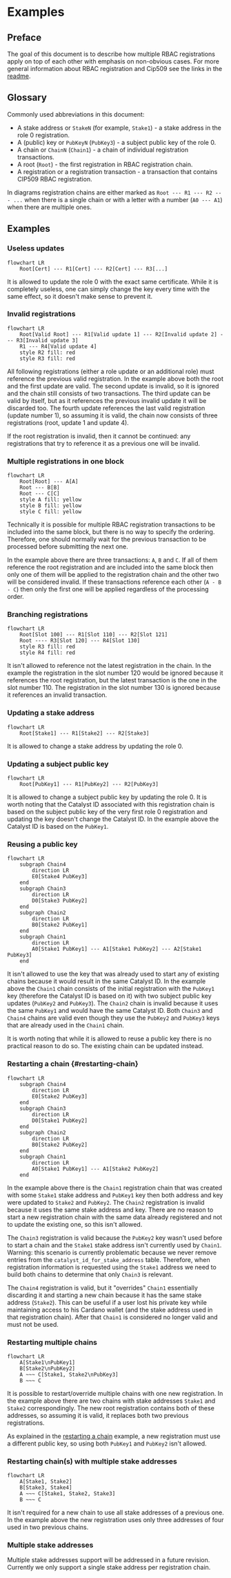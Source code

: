 # Examples

## Preface

The goal of this document is to describe how multiple RBAC registrations apply on top of each other with emphasis on
non-obvious cases.
For more general information about RBAC registration and Cip509 see the links in the [readme].

[readme]: https://github.com/input-output-hk/catalyst-libs/blob/main/rust/rbac-registration/README.md

## Glossary

Commonly used abbreviations in this document:

* A stake address or `StakeN` (for example, `Stake1`) - a stake address in the role 0 registration.
* A (public) key or `PubKeyN` (`PubKey3`) - a subject public key of the role 0.
* A chain or `ChainN` (`Chain1`) - a chain of individual registration transactions.
* A root (`Root`) - the first registration in RBAC registration chain.
* A registration or a registration transaction - a transaction that contains CIP509 RBAC registration.

In diagrams registration chains are either marked as `Root --- R1 --- R2 --- ...` when there is a single chain or with
a letter with a number (`A0 --- A1`) when there are multiple ones.

## Examples

### Useless updates

```mermaid
flowchart LR
    Root[Cert] --- R1[Cert] --- R2[Cert] --- R3[...]
```

It is allowed to update the role 0 with the exact same certificate.
While it is completely useless, one can simply change the key every time with the same effect, so it doesn't make sense
to prevent it.

### Invalid registrations

```mermaid
flowchart LR
    Root[Valid Root] --- R1[Valid update 1] --- R2[Invalid update 2] --- R3[Invalid update 3]
    R1 --- R4[Valid update 4]
    style R2 fill: red
    style R3 fill: red
```

All following registrations (either a role update or an additional role) must reference the previous valid registration.
In the example above both the root and the first update are valid.
The second update is invalid, so it is ignored and the chain still consists of two transactions.
The third update can be valid by itself, but as it references the previous invalid update it will be discarded too.
The fourth update references the last valid registration (update number 1), so assuming it is valid, the chain now
consists of three registrations (root, update 1 and update 4).

If the root registration is invalid, then it cannot be continued: any registrations that try to reference it as a
previous one will be invalid.

### Multiple registrations in one block

```mermaid
flowchart LR
    Root[Root] --- A[A]
    Root --- B[B]
    Root --- C[C]
    style A fill: yellow
    style B fill: yellow
    style C fill: yellow
```

Technically it is possible for multiple RBAC registration transactions to be included into the same block, but there is
no way to specify the ordering.
Therefore, one should normally wait for the previous transaction to be processed before submitting the next one.

In the example above there are three transactions: `A`, `B` and `C`.
If all of them reference the root registration and are included into the same block then only one of them will be
applied to the registration chain and the other two will be considered invalid.
If these transactions reference each other (`A - B - C`) then only the first one will be applied regardless of the
processing order.

### Branching registrations

```mermaid
flowchart LR
    Root[Slot 100] --- R1[Slot 110] --- R2[Slot 121]
    Root ---- R3[Slot 120] --- R4[Slot 130]
    style R3 fill: red
    style R4 fill: red
```

It isn't allowed to reference not the latest registration in the chain.
In the example the registration in the slot number 120 would be ignored because it references the root registration, but
the latest transaction is the one in the slot number 110.
The registration in the slot number 130 is ignored because it references an invalid transaction.

### Updating a stake address

```mermaid
flowchart LR
    Root[Stake1] --- R1[Stake2] --- R2[Stake3]
```

It is allowed to change a stake address by updating the role 0.

### Updating a subject public key

```mermaid
flowchart LR
    Root[PubKey1] --- R1[PubKey2] --- R2[PubKey3]
```

It is allowed to change a subject public key by updating the role 0.
It is worth noting that the Catalyst ID associated with this registration chain is based on the subject public key of
the very first role 0 registration and updating the key doesn't change the Catalyst ID.
In the example above the Catalyst ID is based on the `PubKey1`.

### Reusing a public key

```mermaid
flowchart LR
    subgraph Chain4
        direction LR
        E0[Stake4 PubKey3]
    end
    subgraph Chain3
        direction LR
        D0[Stake3 PubKey2]
    end
    subgraph Chain2
        direction LR
        B0[Stake2 PubKey1]
    end
    subgraph Chain1
        direction LR
        A0[Stake1 PubKey1] --- A1[Stake1 PubKey2] --- A2[Stake1 PubKey3]
    end
```

It isn't allowed to use the key that was already used to start any of existing chains because it would result in the
same Catalyst ID.
In the example above the `Chain1` chain consists of the initial registration with the `PubKey1` key (therefore the
Catalyst ID is based on it) with two subject public key updates (`PubKey2` and `PubKey3`).
The `Chain2` chain is invalid because it uses the same `PubKey1` and would have the same Catalyst ID.
Both `Chain3` and `Chain4` chains are valid even though they use the `PubKey2` and `PubKey3` keys that are already used
in the `Chain1` chain.

It is worth noting that while it is allowed to reuse a public key there is no practical reason to do so.
The existing chain can be updated instead.

### Restarting a chain {#restarting-chain}

```mermaid
flowchart LR
    subgraph Chain4
        direction LR
        E0[Stake2 PubKey3]
    end
    subgraph Chain3
        direction LR
        D0[Stake1 PubKey2]
    end
    subgraph Chain2
        direction LR
        B0[Stake2 PubKey2]
    end
    subgraph Chain1
        direction LR
        A0[Stake1 PubKey1] --- A1[Stake2 PubKey2]
    end
```

In the example above there is the `Chain1` registration chain that was created with some `Stake1` stake address and
`PubKey1` key then both address and key were updated to `Stake2` and `PubKey2`.
The `Chain2` registration is invalid because it uses the same stake address and key.
There are no reason to start a new registration chain with the same data already registered and not to update the
existing one, so this isn't allowed.

The `Chain3` registration is valid because the `PubKey2` key wasn't used before to start a chain and the `Stake1` stake
address isn't currently used by `Chain1`.
Warning: this scenario is currently problematic because we never remove entries from the `catalyst_id_for_stake_address`
table.
Therefore, when registration information is requested using the `Stake1` address we need to build both chains to
determine that only `Chain3` is relevant.

The `Chain4` registration is valid, but it "overrides" `Chain1` essentially discarding it and starting a new chain
because it has the same stake address (`Stake2`).
This can be useful if a user lost his private key while maintaining access to his Cardano wallet (and the stake address
used in that registration chain).
After that `Chain1` is considered no longer valid and must not be used.

### Restarting multiple chains

```mermaid
flowchart LR
    A[Stake1\nPubKey1]
    B[Stake2\nPubKey2]
    A ~~~ C[Stake1, Stake2\nPubKey3]
    B ~~~ C
```

It is possible to restart/override multiple chains with one new registration.
In the example above there are two chains with stake addresses `Stake1` and `Stake2` correspondingly.
The new root registration contains both of these addresses, so assuming it is valid, it replaces both two previous
registrations.

As explained in the [restarting a chain](#restarting-chain) example, a new registration must use a different public key,
so using both `PubKey1` and `PubKey2` isn't allowed.

### Restarting chain(s) with multiple stake addresses

```mermaid
flowchart LR
    A[Stake1, Stake2]
    B[Stake3, Stake4]
    A ~~~ C[Stake1, Stake2, Stake3]
    B ~~~ C
```

It isn't required for a new chain to use all stake addresses of a previous one.
In the example above the new registration uses only three addresses of four used in two previous chains.

### Multiple stake addresses

Multiple stake addresses support will be addressed in a future revision.
Currently we only support a single stake address per registration chain.
